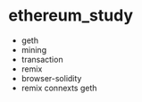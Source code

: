 # ethereum_study
- geth  
- mining  
- transaction  
- remix  
- browser-solidity  
- remix connexts geth
